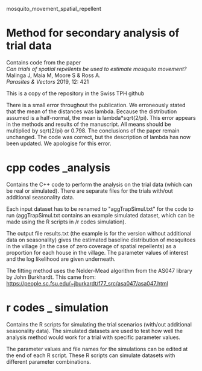 mosquito_movement_spatial_repellent

# Method for secondary analysis of trial data

Contains code from the paper <br>
<i>Can trials of spatial repellents be used to estimate mosquito movement?</i> Malinga J, Maia M, Moore S & Ross A. <br>
<i>Parasites & Vectors</i> 2019, 12: 421

This is a copy of the repository in the Swiss TPH github

There is a small error throughout the publication. We erroneously stated that the mean of the distances was lambda. Because the distribution assumed is a half-normal, the mean is lambda*sqrt(2/pi). This error appears in the methods and results of the manuscript. All means should be multiplied by sqrt(2/pi) or 0.798. The conclusions of the paper remain unchanged. The code was correct, but the description of lambda has now been updated. We apologise for this error. 

# cpp codes _analysis

Contains the C++ code to perform the analysis on the trial data (which can be real or simulated).
There are separate files for the trials with/out additional seasonality data. 

Each input dataset has to be renamed to "aggTrapSimul.txt" for the code to run (aggTrapSimul.txt contains an example simulated dataset, which can be made using the R scripts in /r codes simulation). <br>

The output file results.txt (the example is for the version without additional data on seasonality) gives the estimated baseline distribution of mosquitoes in the village (in the case of zero coverage of spatial repellents) as a proportion for each house in the village. The parameter values of interest and the log likelihood are given underneath.  

The fitting method uses the Nelder-Mead algorithm from the AS047 library by John Burkhardt. This came from:<br>
https://people.sc.fsu.edu/~jburkardt/f77_src/asa047/asa047.html


# r codes _ simulation

Contains the R scripts for simulating the trial scenarios (with/out additional seasonality data). The simulated datasets are used to test how well the analysis method would work for a trial with specific parameter values.

The parameter values and file names for the simulations can be edited at the end of each R script.
These R scripts can simulate datasets with different parameter combinations.
